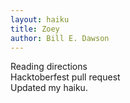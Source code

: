 ```yaml
---
layout: haiku
title: Zoey
author: Bill E. Dawson
---
```


Reading directions<br>
Hacktoberfest pull request<br>
Updated my haiku.
